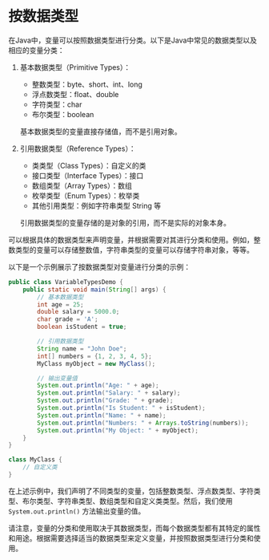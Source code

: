 # 按数据类型

在Java中，变量可以按照数据类型进行分类。以下是Java中常见的数据类型以及相应的变量分类：

1. 基本数据类型（Primitive Types）：
   - 整数类型：byte、short、int、long
   - 浮点数类型：float、double
   - 字符类型：char
   - 布尔类型：boolean

   基本数据类型的变量直接存储值，而不是引用对象。

2. 引用数据类型（Reference Types）：
   - 类类型（Class Types）：自定义的类
   - 接口类型（Interface Types）：接口
   - 数组类型（Array Types）：数组
   - 枚举类型（Enum Types）：枚举类
   - 其他引用类型：例如字符串类型 String 等

   引用数据类型的变量存储的是对象的引用，而不是实际的对象本身。

可以根据具体的数据类型来声明变量，并根据需要对其进行分类和使用。例如，整数类型的变量可以存储整数值，字符串类型的变量可以存储字符串对象，等等。

以下是一个示例展示了按数据类型对变量进行分类的示例：

```java
public class VariableTypesDemo {
    public static void main(String[] args) {
        // 基本数据类型
        int age = 25;
        double salary = 5000.0;
        char grade = 'A';
        boolean isStudent = true;

        // 引用数据类型
        String name = "John Doe";
        int[] numbers = {1, 2, 3, 4, 5};
        MyClass myObject = new MyClass();

        // 输出变量值
        System.out.println("Age: " + age);
        System.out.println("Salary: " + salary);
        System.out.println("Grade: " + grade);
        System.out.println("Is Student: " + isStudent);
        System.out.println("Name: " + name);
        System.out.println("Numbers: " + Arrays.toString(numbers));
        System.out.println("My Object: " + myObject);
    }
}

class MyClass {
    // 自定义类
}
```

在上述示例中，我们声明了不同类型的变量，包括整数类型、浮点数类型、字符类型、布尔类型、字符串类型、数组类型和自定义类类型。然后，我们使用 `System.out.println()` 方法输出变量的值。

请注意，变量的分类和使用取决于其数据类型，而每个数据类型都有其特定的属性和用途。根据需要选择适当的数据类型来定义变量，并按照数据类型进行分类和使用。
